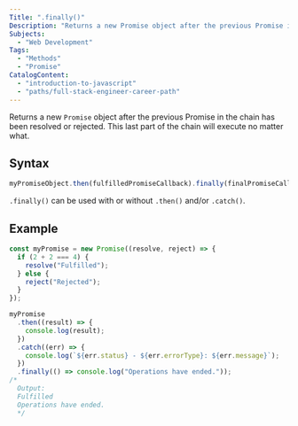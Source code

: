 ```yaml
---
Title: ".finally()"
Description: "Returns a new Promise object after the previous Promise in the chain has been resolved or rejected. This last part of the chain will execute no matter what."
Subjects:
  - "Web Development"
Tags:
  - "Methods"
  - "Promise"
CatalogContent:
  - "introduction-to-javascript"
  - "paths/full-stack-engineer-career-path"
---
```


Returns a new `Promise` object after the previous Promise in the chain has been resolved or rejected. This last part of the chain will execute no matter what.

## Syntax

```js
myPromiseObject.then(fulfilledPromiseCallback).finally(finalPromiseCallback);
```

`.finally()` can be used with or without `.then()` and/or `.catch()`.

## Example

```js
const myPromise = new Promise((resolve, reject) => {
  if (2 + 2 === 4) {
    resolve("Fulfilled");
  } else {
    reject("Rejected");
  }
});

myPromise
  .then((result) => {
    console.log(result);
  })
  .catch((err) => {
    console.log(`${err.status} - ${err.errorType}: ${err.message}`);
  })
  .finally(() => console.log("Operations have ended."));
/*
  Output: 
  Fulfilled
  Operations have ended.
  */
```
